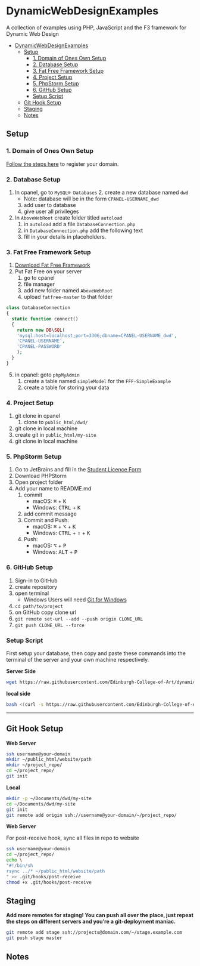 # DynamicWebDesignExamples

A collection of examples using PHP, JavaScript and the F3 framework for Dynamic Web Design

<!-- TOC depthFrom:1 depthTo:6 withLinks:1 updateOnSave:1 orderedList:0 -->

- [DynamicWebDesignExamples](#dynamicwebdesignexamples)
	- [Setup](#setup)
		- [1. Domain of Ones Own Setup](#1-domain-of-ones-own-setup)
		- [2. Database Setup](#2-database-setup)
		- [3. Fat Free Framework Setup](#3-fat-free-framework-setup)
		- [4. Project Setup](#4-project-setup)
		- [5. PhpStorm Setup](#5-phpstorm-setup)
		- [6. GitHub Setup](#6-github-setup)
		- [Setup Script](#setup-script)
	- [Git Hook Setup](#git-hook-setup)
	- [Staging](#staging)
	- [Notes](#notes)

<!-- /TOC -->

## Setup

### 1. Domain of Ones Own Setup

[Follow the steps here]() to register your domain.

### 2. Database Setup

1. In cpanel, go to `MySQL® Databases`
   2. create a new database named `dwd`
      - Note: database will be in the form `CPANEL-USERNAME_dwd`
   3. add user to database
   4. give user all privileges
2. In `AboveWebRoot` create folder titled `autoload`
   1. in `autoload` add a file `DatabaseConnection.php`
   2. in `DatabaseConnection.php` add the following text
   3. fill in your details in placeholders.

### 3. Fat Free Framework Setup

1. [Download Fat Free Framework](https://github.com/bcosca/fatfree/archive/master.zip)
2. Put Fat Free on your server
   1. go to cpanel
   2. file manager
   3. add new folder named `AboveWebRoot`
   4. upload `fatfree-master` to that folder

```php
class DatabaseConnection
{
  static function connect()
  {
    return new DB\SQL(
  	'mysql:host=localhost;port=3306;dbname=CPANEL-USERNAME_dwd',
  	'CPANEL-USERNAME',
  	'CPANEL-PASSWORD'
    );
  }
}
```

5. in cpanel: goto `phpMyAdmin`
   1. create a table named `simpleModel` for the `FFF-SimpleExample`
   2. create a table for storing your data

### 4. Project Setup

1. git clone in cpanel
   1. clone to `public_html/dwd/`
2. git clone in local machine
3. create git in `public_html/my-site`
4. git clone in local machine

### 5. PhpStorm Setup

1. Go to JetBrains and fill in the [Student Licence Form](https://www.jetbrains.com/shop/eform/students)
2. Download PHPStorm
3. Open project folder
4. Add your name to README.md
   1. commit
      - macOS: <kbd>⌘</kbd> + <kbd>K</kbd>
      - Windows: <kbd>CTRL</kbd> + <kbd>K</kbd>
   2. add commit message
   3. Commit and Push:
      - macOS: <kbd>⌘</kbd> + <kbd>⌥</kbd> + <kbd>K</kbd>
      - Windows: <kbd>CTRL</kbd> + <kbd>⇧</kbd> + <kbd>K</kbd>
   4. Push:
      - macOS: <kbd>⌥</kbd> + <kbd>P</kbd>
      - Windows: <kbd>ALT</kbd> + <kbd>P</kbd>

### 6. GitHub Setup

1. Sign-in to GitHub
2. create repository
3. open terminal
   - Windows Users will need [Git for Windows](https://gitforwindows.org)
4. `cd path/to/project
`
5. on GitHub copy clone url
6. `git remote set-url --add --push origin CLONE_URL`
7. `git push CLONE_URL --force`

### Setup Script

First setup your database, then copy and paste these commands into the terminal of the server and your own machine respectively.

**Server Side**

```bash
wget https://raw.githubusercontent.com/Edinburgh-College-of-Art/dynamic-web-design/master/server-setup.sh; chmod +x server-setup.sh ; ./server-setup.sh
```

**local side**

```bash
bash <(curl -s https://raw.githubusercontent.com/Edinburgh-College-of-Art/dynamic-web-design/master/client-setup.sh)
```

***

## Git Hook Setup

**Web Server**
```bash
ssh username@your-domain
mkdir ~/public_html/website/path
mkdir ~/project_repo/
cd ~/project_repo/
git init
```

**Local**
```bash
mkdir -p ~/Documents/dwd/my-site
cd ~/Documents/dwd/my-site
git init
git remote add origin ssh://username@your-domain/~/project_repo/
```

**Web Server**

For post-receive hook, sync all files in repo to website

```bash
ssh username@your-domain
cd ~/project_repo/
echo \
"#!/bin/sh
rsync ../* ~/public_html/website/path
" >> .git/hooks/post-receive
chmod +x .git/hooks/post-receive
```

## Staging

**Add more remotes for staging! You can push all over the place, just repeat the steps on different servers and you’re a git-deployment maniac.**

```bash
git remote add stage ssh://projects@domain.com/~/stage.example.com
git push stage master
```


## Notes
